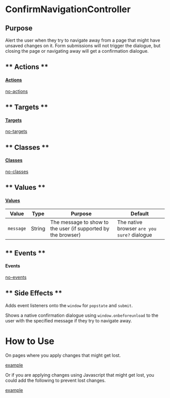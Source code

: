 # ConfirmNavigationController

## Purpose

Alert the user when they try to navigate away from a page that might have unsaved changes on it. Form submissions will not trigger the dialogue, but closing the page or navigating away will get a confirmation dialogue.

<!-- tabs:start -->

## ** Actions **

#### [Actions](https://stimulus.hotwire.dev/reference/actions)

[no-actions](../_partials/no-actions.md ':include')

## ** Targets **

#### [Targets](https://stimulus.hotwire.dev/reference/targets)

[no-targets](../_partials/no-targets.md ':include')

## ** Classes **

#### [Classes](https://stimulus.hotwire.dev/reference/classes)

[no-classes](../_partials/no-classes.md ':include')

## ** Values **

#### [Values](https://stimulus.hotwire.dev/reference/values)

| Value | Type | Purpose | Default |
| --- | --- | --- | --- |
| `message` | String | The message to show to the user (if supported by the browser) | The native browser `are you sure?` dialogue |

## ** Events **

#### Events

[no-events](../_partials/no-events.md ':include')

## ** Side Effects **

Adds event listeners onto the `window` for `popstate` and `submit`.

Shows a native confirmation dialogue using `window.onbeforeunload` to the user with the specified message if they try to navigate away.

<!-- tabs:end -->

# How to Use

On pages where you apply changes that might get lost.

[example](../examples/confirm_navigation_controller.html ':include :type=code')

Or if you are applying changes using Javascript that might get lost, you could add the following to prevent lost changes.

[example](../examples/confirm_navigation_controller.js ':include :type=code')
